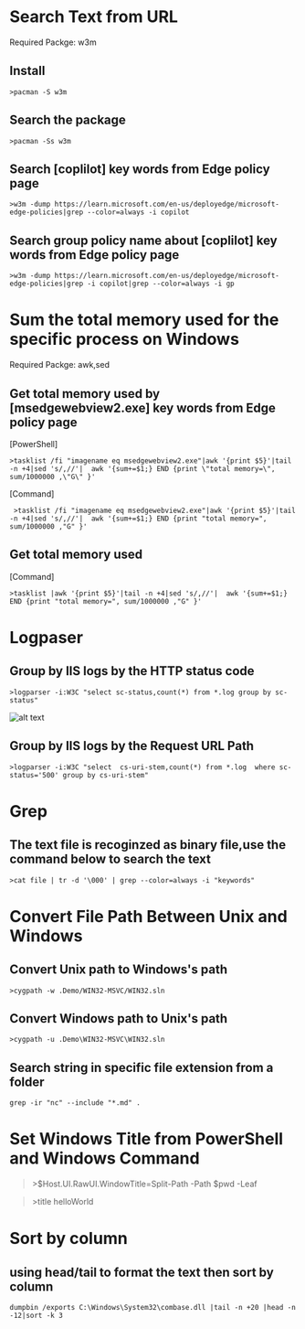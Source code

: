 # Search Text from URL
Required Packge: w3m
## Install
    >pacman -S w3m

## Search the package
    >pacman -Ss w3m

## Search [coplilot] key words from Edge policy page
    >w3m -dump https://learn.microsoft.com/en-us/deployedge/microsoft-edge-policies|grep --color=always -i copilot

## Search group policy name about [coplilot] key words from Edge policy page
    >w3m -dump https://learn.microsoft.com/en-us/deployedge/microsoft-edge-policies|grep -i copilot|grep --color=always -i gp

# Sum the total memory used for the specific process on Windows
Required Packge: awk,sed

## Get total memory used by [msedgewebview2.exe] key words from Edge policy page
[PowerShell]

    >tasklist /fi "imagename eq msedgewebview2.exe"|awk '{print $5}'|tail -n +4|sed 's/,//'|  awk '{sum+=$1;} END {print \"total memory=\", sum/1000000 ,\"G\" }'

[Command]

     >tasklist /fi "imagename eq msedgewebview2.exe"|awk '{print $5}'|tail -n +4|sed 's/,//'|  awk '{sum+=$1;} END {print "total memory=", sum/1000000 ,"G" }'

## Get total memory used 
[Command]

    >tasklist |awk '{print $5}'|tail -n +4|sed 's/,//'|  awk '{sum+=$1;} END {print "total memory=", sum/1000000 ,"G" }'

# Logpaser

## Group by IIS logs by the HTTP status code
    >logparser -i:W3C "select sc-status,count(*) from *.log group by sc-status"

![alt text](Images/image.png)

## Group by IIS logs by the Request URL Path
    >logparser -i:W3C "select  cs-uri-stem,count(*) from *.log  where sc-status='500' group by cs-uri-stem"

# Grep

## The text file is recoginzed as binary file,use the command below to search the text
    >cat file | tr -d '\000' | grep --color=always -i "keywords"

# Convert File Path Between Unix and Windows

## Convert Unix path to Windows's path
    >cygpath -w .Demo/WIN32-MSVC/WIN32.sln

## Convert Windows path to Unix's path
    >cygpath -u .Demo\WIN32-MSVC\WIN32.sln

## Search string in specific file extension from a folder
    grep -ir "nc" --include "*.md" .


# Set Windows Title from PowerShell and Windows Command
>\>$Host.UI.RawUI.WindowTitle=Split-Path -Path $pwd -Leaf

>\>title helloWorld


# Sort by column
## using head/tail to format the text then sort by column
    dumpbin /exports C:\Windows\System32\combase.dll |tail -n +20 |head -n -12|sort -k 3